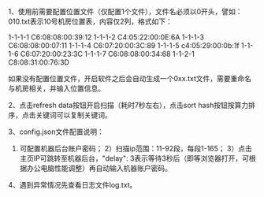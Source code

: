 1、使用前需要配置位置文件（仅配置1个文件），文件名必须以0开头，譬如：010.txt表示10号机房位置表，内容仅2列，格式如下：  

1-1-1-1 C6:08:08:00:39:12
1-1-1-2 C4:05:22:00:0E:6A
1-1-1-3 C6:08:08:00:07:11
1-1-1-4 C6:07:20:00:3C:89
1-1-1-5 c4:05:29:00:0b:1f
1-1-1-6 C6:07:20:00:23:3C
1-1-1-7 C6:08:08:00:34:68
1-1-2-1 C8:08:31:00:76:3D  

如果没有配置位置文件，开启软件之后会自动生成一个0xx.txt文件，需要重命名与机房相关，并输入位置信息。  

2、点击refresh data按钮开启扫描（耗时7秒左右），点击sort hash按钮按算力排序，点击关键词可以复制关键词。

3、config.json文件配置说明：
1) 可配置机器后台账户密码；
2）扫描ip范围：11-92段，每段1-165；
3）点击主页IP可跳转至机器后台，"delay": 3表示等待3秒后（即等浏览器打开，可根据办公电脑性能调整）再自动输入机器账户密码。

4、遇到异常情况先查看日志文件log.txt。  
